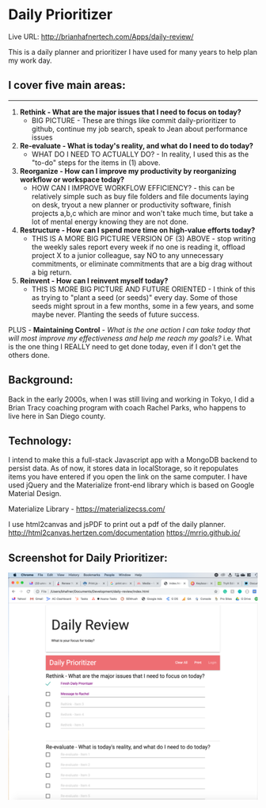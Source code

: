 # Daily Prioritizer

Live URL: <a href="http://brianhafnertech.com/Apps/daily-review/" target="_blank">http://brianhafnertech.com/Apps/daily-review/</a>

This is a daily planner and prioritizer I have used for many years to help plan my work day.

## I cover five main areas:
----------------------------------------------------
1. **Rethink - What are the major issues that I need to focus on today?**
    - BIG PICTURE - These are things like commit daily-prioritizer to github, continue my job search, speak to Jean about performance issues
2. **Re-evaluate - What is today's reality, and what do I need to do today?**
    - WHAT DO I NEED TO ACTUALLY DO? - In reality, I used this as the "to-do" steps for the items in (1) above.
3. **Reorganize - How can I improve my productivity by reorganizing workflow or workspace today?**
    - HOW CAN I IMPROVE WORKFLOW EFFICIENCY? - this can be relatively simple such as buy file folders and file documents laying on desk, tryout a new planner or productivity software, finish projects a,b,c which are minor and won't take much time, but take a lot of mental energy knowing they are not done.
4. **Restructure - How can I spend more time on high-value efforts today?**
    - THIS IS A MORE BIG PICTURE VERSION OF (3) ABOVE - stop writing the weekly sales report every week if no one is reading it, offload project X to a junior colleague, say NO to any unnecessary commitments, or eliminate commitments that are a big drag without a big return.
5. **Reinvent - How can I reinvent myself today?**
    - THIS IS MORE BIG PICTURE AND FUTURE ORIENTED - I think of this as trying to "plant a seed (or seeds)" every day.  Some of those seeds might sprout in a few months, some in a few years, and some maybe never.  Planting the seeds of future success.

PLUS - **Maintaining Control** - *What is the one action I can take today that will most improve my effectiveness and help me reach my goals?*
i.e. What is the one thing I REALLY need to get done today, even if I don't get the others done.

Background:
----------------------------------------------------
Back in the early 2000s, when I was still living and working in Tokyo, I did a Brian Tracy coaching program with coach Rachel Parks, who happens to live here in San Diego county.

Technology:
----------------------------------------------------
I intend to make this a full-stack Javascript app with a MongoDB backend to persist data.  As of now, it stores data in localStorage, so it repopulates items you have entered if you open the link on the same computer.  I have used jQuery and the Materialize front-end library which is based on Google Material Design.

Materialize Library - https://materializecss.com/

I use html2canvas and jsPDF to print out a pdf of the daily planner.
http://html2canvas.hertzen.com/documentation
https://mrrio.github.io/



Screenshot for Daily Prioritizer:
--------------------------------

<img src="DailyReviewScreenCapture2.png">
